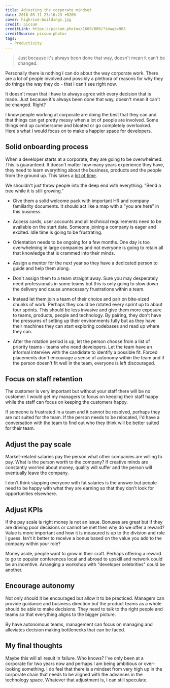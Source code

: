 ```yaml
---
title: Adjusting the corporate mindset
date: 2016-05-11 23:16:23 +0200
cover: highrise-buildings.jpg
credit: picsum
creditLink: https://picsum.photos/1600/800/?image=983
creditSource: picsum.photos
tags:
  - Productivity
---
```


> Just because it's always been done that way, doesn't mean it can't be changed.

Personally there is nothing I can do about the way corporate work. There are a
lot of people involved and possibly a plethora of reasons for why they do things
the way they do - that I can't see right now.

It doesn't mean that I have to always agree with every decision that is made.
Just because it's always been done that way, doesn't mean it can't be changed.
Right?

I know people working at corporate are doing the best that they can and that
things can get pretty messy when a lot of people are involved. Some things
end up cumbersome and bloated or go completely overlooked. Here's what I
would focus on to make a happier space for developers.

## Solid onboarding process

When a developer starts at a corporate, they are going to be overwhelmed. This
is guaranteed. It doesn't matter how many years experience they have, they need
to learn everything about the business, products and the people from the ground
up. This takes a [lot of time](/blog/time-is-precious).

We shouldn't just throw people into the deep end with everything. "Bend a tree
while it is still growing."

- Give them a solid welcome pack with important HR and company familiarity
  documents. It should act like a map with a "you are here" in this business.

- Access cards, user accounts and all technical requirements need to be available
  on the start date. Someone joining a company is eager and excited. Idle time
  is going to be frustrating.

- Orientation needs to be ongoing for a few months. One day is too overwhelming
  in large companies and not everyone is going to retain all that knowledge that
  is crammed into their minds.

- Assign a mentor for the next year so they have a dedicated person to guide and
  help them along.

- Don't assign them to a team straight away. Sure you may desperately need
  professionals in some teams but this is only going to slow down the delivery and cause
  unnecessary frustrations within a team.

- Instead let them join a team of their choice and pair on bite-sized chunks of
  work. Perhaps they could be rotated every sprint up to about four sprints.
  This should be less invasive and give them more exposure to teams, products,
  people and technology. By pairing, they don't have the pressures of setting up
  their environments fully but as they have their machines they can start
  exploring codebases and read up where they can.

- After the rotation period is up, let the person choose from a list of priority
  teams - teams who need developers. Let the team have an informal interview
  with the candidate to identify a possible fit. Forced placements don't
  encourage a sense of autonomy within the team and if the person doesn't fit
  well in the team, everyone is left discouraged.

## Focus on staff retention

The customer is very important but without your staff there will be no customer.
I would get my managers to focus on keeping their staff happy while the staff
can focus on keeping the customers happy.

If someone is frustrated in a team and it cannot be resolved, perhaps they are
not suited for the team. If the person needs to be relocated, I'd have a
conversation with the team to find out who they think will be better suited for
their team.

## Adjust the pay scale

Market-related salaries pay the person what other companies are willing to pay.
What is the person worth to the company? If creative minds are constantly
worried about money, quality will suffer and the person will eventually
leave the company.

I don't think slapping everyone with fat salaries is the answer but people need
to be happy with what they are earning so that they don't look for
opportunities elsewhere.

## Adjust KPIs

If the pay scale is right money is not an issue. Bonuses are great but if they
are driving poor decisions or cannot be met then why do we offer a reward?
Value is more important and how it is measured is up to the division and
role I guess. Isn't it better to receive a bonus based on the value you add to
the company within your role?

Money aside, people want to grow in their craft. Perhaps offering a reward to
go to popular conferences local and abroad to upskill and network could be an
incentive. Arranging a workshop with "developer celebrities" could be another.

## Encourage autonomy

Not only should it be encouraged but allow it to be practiced. Managers can
provide guidance and business direction but the product teams as a whole
should be able to make decisions. They need to talk to the right people and
teams so that everything aligns to the bigger picture.

By have autonomous teams, management can focus on managing and alleviates
decision making bottlenecks that can be faced.

## My final thoughts

Maybe this will all result in failure. Who knows? I've only been at a
corporate for two years now and perhaps I am being ambitious or over-looking
something. I do feel that there is a mindset from very high up in the corporate
chain that needs to be aligned with the advances in the technology space.
Whatever that adjustment is, I can still speculate.
